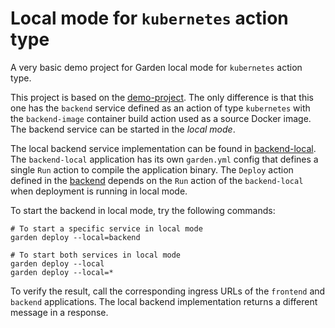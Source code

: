 # Local mode for `kubernetes` action type

A very basic demo project for Garden local mode for `kubernetes` action type.

This project is based on the [demo-project](../demo-project). The only difference is that this one has the `backend`
service defined as an action of type `kubernetes` with the `backend-image` container build action used as a source
Docker image. The backend service can be started in the _local mode_.

The local backend service implementation can be found in [backend-local](./backend-local).
The `backend-local` application has its own `garden.yml` config that defines a single `Run` action to compile the
application binary. The `Deploy` action defined in the [backend](./backend/garden.yml) depends on the `Run` action of
the `backend-local` when deployment is running in local mode.

To start the backend in local mode, try the following commands:

```shell
# To start a specific service in local mode
garden deploy --local=backend

# To start both services in local mode
garden deploy --local
garden deploy --local=*
```

To verify the result, call the corresponding ingress URLs of the `frontend` and `backend` applications. The local
backend implementation returns a different message in a response.
